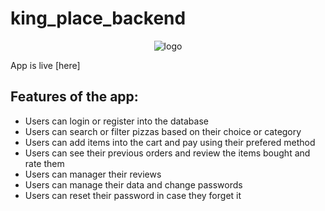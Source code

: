 # king_place_backend

<p align="center">
  <img src="https://i.ibb.co/Lr4623N/logo.png" alt="logo" border="0">
</p>

App is live [here]

## Features of the app:
- Users can login or register into the database 
- Users can search or filter pizzas based on their choice or category
- Users can add items into the cart and pay using their prefered method
- Users can see their previous orders and review the items bought and rate them
- Users can manager their reviews
- Users can manage their data and change passwords
- Users can reset their password in case they forget it

